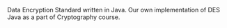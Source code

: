 Data Encryption Standard written in Java.
Our own implementation of DES Java as a part of Cryptography course.
